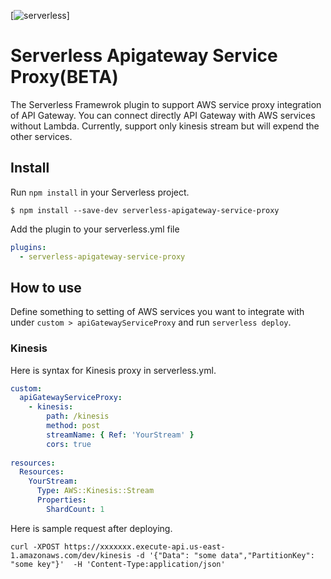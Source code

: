 [![serverless](http://public.serverless.com/badges/v3.svg)]

# Serverless Apigateway Service Proxy(BETA)
The Serverless Framewrok plugin to support AWS service proxy integration of API Gateway. You can connect directly API Gateway with AWS services without Lambda. Currently, support only kinesis stream but will expend the other services.

## Install
Run `npm install` in your Serverless project.

```
$ npm install --save-dev serverless-apigateway-service-proxy
```
Add the plugin to your serverless.yml file

```yaml
plugins:
  - serverless-apigateway-service-proxy
```

## How to use
Define something to setting of AWS services you want to integrate with under `custom > apiGatewayServiceProxy` and run `serverless deploy`.

### Kinesis
Here is syntax for Kinesis proxy in serverless.yml.
```yaml
custom:
  apiGatewayServiceProxy:
    - kinesis:
        path: /kinesis
        method: post
        streamName: { Ref: 'YourStream' }
        cors: true
        
resources:
  Resources:
    YourStream:
      Type: AWS::Kinesis::Stream
      Properties:
        ShardCount: 1
```

Here is sample request after deploying.
```
curl -XPOST https://xxxxxxx.execute-api.us-east-1.amazonaws.com/dev/kinesis -d '{"Data": "some data","PartitionKey": "some key"}'  -H 'Content-Type:application/json'

```


